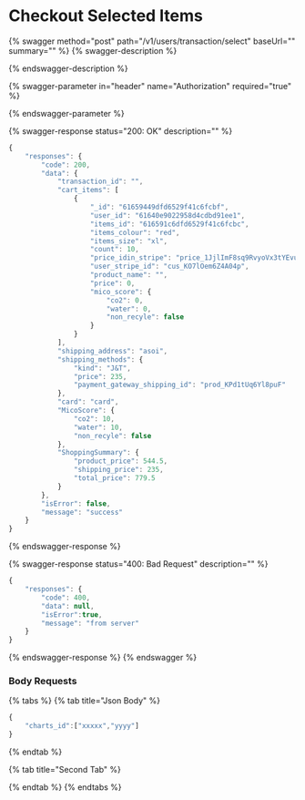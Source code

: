 # Checkout Selected Items

{% swagger method="post" path="/v1/users/transaction/select" baseUrl="" summary="" %}
{% swagger-description %}

{% endswagger-description %}

{% swagger-parameter in="header" name="Authorization" required="true" %}

{% endswagger-parameter %}

{% swagger-response status="200: OK" description="" %}
```javascript
{
    "responses": {
        "code": 200,
        "data": {
            "transaction_id": "",
            "cart_items": [
                {
                    "_id": "61659449dfd6529f41c6fcbf",
                    "user_id": "61640e9022958d4cdbd91ee1",
                    "items_id": "616591c6dfd6529f41c6fcbc",
                    "items_colour": "red",
                    "items_size": "xl",
                    "count": 10,
                    "price_idin_stripe": "price_1JjlImF8sq9RvyoVx3tYEvug",
                    "user_stripe_id": "cus_KO7lOem6Z4A04p",
                    "product_name": "",
                    "price": 0,
                    "mico_score": {
                        "co2": 0,
                        "water": 0,
                        "non_recyle": false
                    }
                }
            ],
            "shipping_address": "asoi",
            "shipping_methods": {
                "kind": "J&T",
                "price": 235,
                "payment_gateway_shipping_id": "prod_KPd1tUq6Yl8puF"
            },
            "card": "card",
            "MicoScore": {
                "co2": 10,
                "water": 10,
                "non_recyle": false
            },
            "ShoppingSummary": {
                "product_price": 544.5,
                "shipping_price": 235,
                "total_price": 779.5
            }
        },
        "isError": false,
        "message": "success"
    }
}
```
{% endswagger-response %}

{% swagger-response status="400: Bad Request" description="" %}
```javascript
{
    "responses": {
        "code": 400,
        "data": null,
        "isError":true,
        "message": "from server"
    }
}
```
{% endswagger-response %}
{% endswagger %}

### Body Requests

{% tabs %}
{% tab title="Json Body" %}
```javascript
{
    "charts_id":["xxxxx","yyyy"]
}
```
{% endtab %}

{% tab title="Second Tab" %}

{% endtab %}
{% endtabs %}
